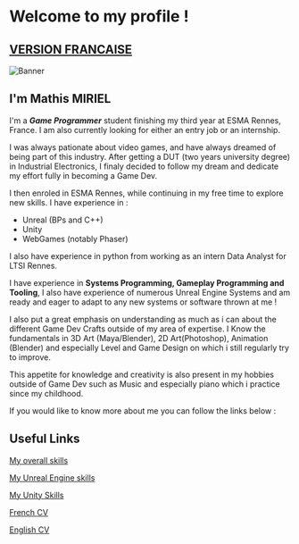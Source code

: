 # Welcome to my profile !
## [VERSION FRANCAISE](README_FR.md) 


![Banner](https://github.com/user-attachments/assets/100a186f-bab9-4cc1-bff1-03c566535aa3)

## I'm Mathis MIRIEL

I'm a ***Game Programmer*** student finishing my third year at ESMA Rennes, France.
I am also currently looking for either an entry job or an internship.

I was always pationate about video games, and have always dreamed of being part of this industry.
After getting a DUT (two years university degree) in Industrial Electronics, I finaly decided to follow my dream and dedicate my effort fully in becoming a Game Dev.

I then enroled in ESMA Rennes, while continuing in my free time to explore new skills.
I have experience in :

- Unreal (BPs and C++)
- Unity
- WebGames (notably Phaser)

I also have experience in python from working as an intern Data Analyst for LTSI Rennes.

I have experience in **Systems Programming, Gameplay Programming and Tooling**, I also have experience of numerous Unreal Engine Systems and am ready and eager to adapt to any new systems or software thrown at me !

I also put a great emphasis on understanding as much as i can about the different Game Dev Crafts outside of my area of expertise.
I Know the fundamentals in 3D Art (Maya/Blender), 2D Art(Photoshop), Animation (Blender) and especially Level and Game Design on which i still regularly try to improve.

This appetite for knowledge and creativity is also present in my hobbies outside of Game Dev such as Music and especially piano which i practice since my childhood.

If you would like to know more about me you can follow the links below :

## Useful Links

[My overall skills](MySkills/MyOverallSkills.md) 

[My Unreal Engine skills](MySkills/UnrealSpecificSkills.md) 

[My Unity Skills](MySkills/UnitySpecifSkills.md) 

[French CV](MySkills/FrenchCV.md) 

[English CV](MySkills/EnglishCV.md)

<!--
**Elhexiar/Elhexiar** is a ✨ _special_ ✨ repository because its `README.md` (this file) appears on your GitHub profile.

Here are some ideas to get you started:

- 🔭 I’m currently working on ...
- 🌱 I’m currently learning ...
- 👯 I’m looking to collaborate on ...
- 🤔 I’m looking for help with ...
- 💬 Ask me about ...
- 📫 How to reach me: ...
- 😄 Pronouns: ...
- ⚡ Fun fact: ...
-->

